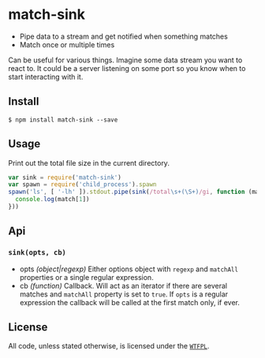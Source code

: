 # match-sink

* Pipe data to a stream and get notified when something matches
* Match once or multiple times

Can be useful for various things. Imagine some data stream you want to react to. It could be a server listening on some port so you know when to start interacting with it.

## Install

```
$ npm install match-sink --save
```

## Usage

Print out the total file size in the current directory.

```js
var sink = require('match-sink')
var spawn = require('child_process').spawn
spawn('ls', [ '-lh' ]).stdout.pipe(sink(/total\s+(\S+)/gi, function (match) {
  console.log(match[1])
}))
```

## Api

### `sink(opts, cb)`

* opts *(object|regexp)* Either options object with `regexp` and `matchAll` properties or a single regular expression.
* cb *(function)* Callback. Will act as an iterator if there are several matches and `matchAll` property is set to `true`. If `opts` is a regular expression the callback will be called at the first match only, if ever.

## License
All code, unless stated otherwise, is licensed under the [`WTFPL`](http://www.wtfpl.net/txt/copying/).
